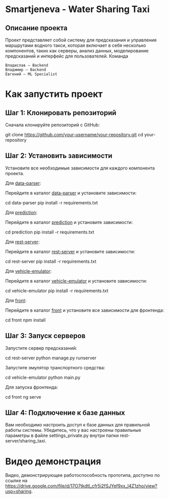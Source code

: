 # Smartjeneva - Water Sharing Taxi

## Описание проекта

Проект представляет собой систему для предсказания и управления маршрутами водного такси, которая включает в себя несколько компонентов, таких как серверы, анализ данных, моделирование предсказаний и интерфейс для пользователей.
Команда

    Владислав — Backend
    Владимир — Backend
    Евгений — ML Specialist

# Как запустить проект

## Шаг 1: Клонировать репозиторий

Сначала клонируйте репозиторий с GitHub:

git clone https://github.com/your-username/your-repository.git
cd your-repository

## Шаг 2: Установить зависимости

Установите все необходимые зависимости для каждого компонента проекта.

Для <u>data-parser</u>:

Перейдите в каталог <u>data-parser</u> и установите зависимости:

cd data-parser
pip install -r requirements.txt

Для <u>prediction</u>:

Перейдите в каталог <u>prediction</u> и установите зависимости:

cd prediction
pip install -r requirements.txt

Для <u>rest-server</u>:

Перейдите в каталог <u>rest-server</u> и установите зависимости:

cd rest-server
pip install -r requirements.txt

Для <u>vehicle-emulator</u>:

Перейдите в каталог <u>vehicle-emulator</u> и установите зависимости:

cd vehicle-emulator
pip install -r requirements.txt

Для <u>front</u>:

Перейдите в каталог <u>front</u> и установите все зависимости для фронтенда:

cd front
npm install

## Шаг 3: Запуск серверов

Запустите сервер предсказаний:

cd rest-server
python manage.py runserver

Запустите эмулятор транспортного средства:

cd vehicle-emulator
python main.py

Для запуска фронтенда:

cd front
ng serve

## Шаг 4: Подключение к базе данных

Вам необходимо настроить доступ к базе данных для правильной работы системы. Убедитесь, что у вас настроены правильные параметры в файле settings_private.py внутри папки rest-server/sharing_taxi.

# Видео демонстрация

Видео, демонстрирующее работоспособность прототипа, доступно по ссылке на https://drive.google.com/file/d/17O7tkdtI_cfr5j2fSJYef9xx_l4Z1zho/view?usp=sharing.